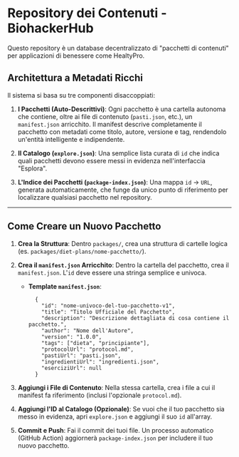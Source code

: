 # Repository dei Contenuti - BiohackerHub

Questo repository è un database decentralizzato di "pacchetti di contenuti" per applicazioni di benessere come HealtyPro.

## Architettura a Metadati Ricchi

Il sistema si basa su tre componenti disaccoppiati:

1.  **I Pacchetti (Auto-Descrittivi)**: Ogni pacchetto è una cartella autonoma che contiene, oltre ai file di contenuto (`pasti.json`, etc.), un `manifest.json` arricchito. Il manifest descrive completamente il pacchetto con metadati come titolo, autore, versione e tag, rendendolo un'entità intelligente e indipendente.

2.  **Il Catalogo (`explore.json`)**: Una semplice lista curata di `id` che indica quali pacchetti devono essere messi in evidenza nell'interfaccia "Esplora".

3.  **L'Indice dei Pacchetti (`package-index.json`)**: Una mappa `id` -> `URL`, generata automaticamente, che funge da unico punto di riferimento per localizzare qualsiasi pacchetto nel repository.

---

## Come Creare un Nuovo Pacchetto

1.  **Crea la Struttura**: Dentro `packages/`, crea una struttura di cartelle logica (es. `packages/diet-plans/nome-pacchetto/`).

2.  **Crea il `manifest.json` Arricchito**: Dentro la cartella del pacchetto, crea il `manifest.json`. L'`id` deve essere una stringa semplice e univoca.
    * **Template `manifest.json`**:

            {
              "id": "nome-univoco-del-tuo-pacchetto-v1",
              "title": "Titolo Ufficiale del Pacchetto",
              "description": "Descrizione dettagliata di cosa contiene il pacchetto.",
              "author": "Nome dell'Autore",
              "version": "1.0.0",
              "tags": ["dieta", "principiante"],
              "protocolUrl": "protocol.md",
              "pastiUrl": "pasti.json",
              "ingredientiUrl": "ingredienti.json",
              "eserciziUrl": null
            }

3.  **Aggiungi i File di Contenuto**: Nella stessa cartella, crea i file a cui il manifest fa riferimento (inclusi l'opzionale `protocol.md`).

4.  **Aggiungi l'ID al Catalogo (Opzionale)**: Se vuoi che il tuo pacchetto sia messo in evidenza, apri `explore.json` e aggiungi il suo `id` all'array.

5.  **Commit e Push**: Fai il commit dei tuoi file. Un processo automatico (GitHub Action) aggiornerà `package-index.json` per includere il tuo nuovo pacchetto.